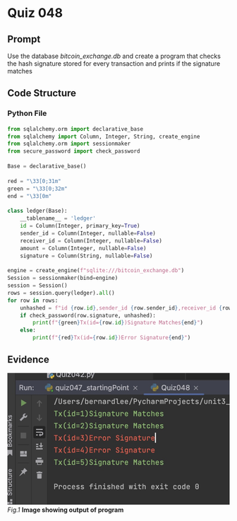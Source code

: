 # Quiz 048

## Prompt
Use the database *bitcoin_exchange.db*
and create a program that checks the hash signature stored for every transaction and prints if the signature matches
## Code Structure

### Python File
```python
from sqlalchemy.orm import declarative_base
from sqlalchemy import Column, Integer, String, create_engine
from sqlalchemy.orm import sessionmaker
from secure_password import check_password

Base = declarative_base()

red = "\33[0;31m"
green = "\33[0;32m"
end = "\33[0m"

class ledger(Base):
    __tablename__ = 'ledger'
    id = Column(Integer, primary_key=True)
    sender_id = Column(Integer, nullable=False)
    receiver_id = Column(Integer, nullable=False)
    amount = Column(Integer, nullable=False)
    signature = Column(String, nullable=False)

engine = create_engine(f"sqlite:///bitcoin_exchange.db")
Session = sessionmaker(bind=engine)
session = Session()
rows = session.query(ledger).all()
for row in rows:
    unhashed = f"id {row.id},sender_id {row.sender_id},receiver_id {row.receiver_id},amount {row.amount}"
    if check_password(row.signature, unhashed):
        print(f"{green}Tx(id={row.id})Signature Matches{end}")
    else:
        print(f"{red}Tx(id={row.id})Error Signature{end}")
```

## Evidence

![](/Assets/Quiz048_Evidence.jpg)
*Fig.1* **Image showing output of program**

